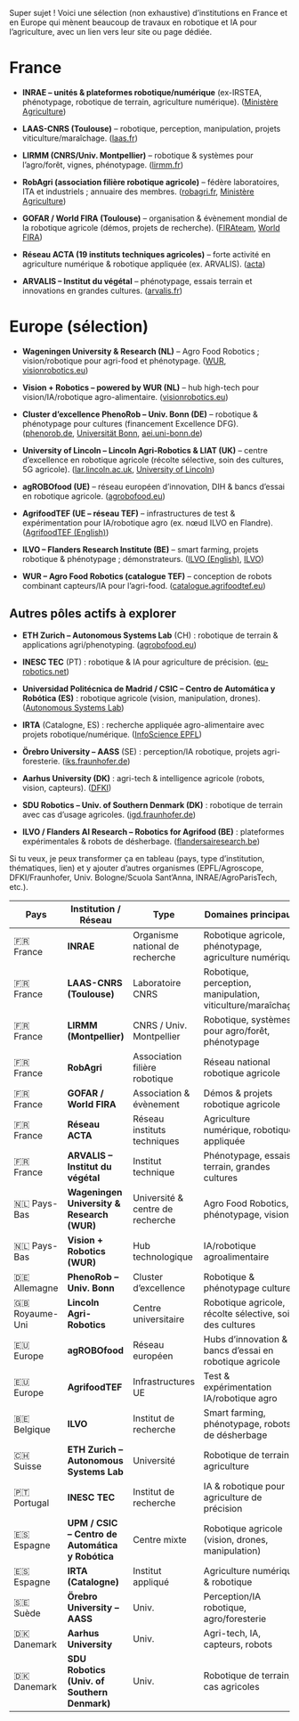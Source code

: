 Super sujet ! Voici une sélection (non exhaustive) d’institutions en France et en Europe qui mènent beaucoup de travaux en robotique et IA pour l’agriculture, avec un lien vers leur site ou page dédiée.

# France

- **INRAE – unités & plateformes robotique/numérique** (ex-IRSTEA, phénotypage, robotique de terrain, agriculture numérique). ([Ministère Agriculture](https://agriculture.gouv.fr/les-instituts-techniques-agricoles-acteurs-majeurs-de-linnovation-agricole?utm_source=chatgpt.com "Les instituts techniques agricoles, acteurs majeurs de l ..."))
    
- **LAAS-CNRS (Toulouse)** – robotique, perception, manipulation, projets viticulture/maraîchage. ([laas.fr](https://www.laas.fr/en/departments/rob/?utm_source=chatgpt.com "Robotics"))
    
- **LIRMM (CNRS/Univ. Montpellier)** – robotique & systèmes pour l’agro/forêt, vignes, phénotypage. ([lirmm.fr](https://www.lirmm.fr/presentation/?utm_source=chatgpt.com "Présentation – LIRMM"))
    
- **RobAgri (association filière robotique agricole)** – fédère laboratoires, ITA et industriels ; annuaire des membres. ([robagri.fr](https://www.robagri.fr/?utm_source=chatgpt.com "RobAgri - Servir la filière robotique agricole"), [Ministère Agriculture](https://agriculture.gouv.fr/robagri-lassociation-qui-regroupe-les-acteurs-de-la-robotique-agricole-en-france?utm_source=chatgpt.com "l'association qui regroupe les acteurs de la robotique agricole ..."))
    
- **GOFAR / World FIRA (Toulouse)** – organisation & évènement mondial de la robotique agricole (démos, projets de recherche). ([FIRAteam](https://www.agricultural-robotics.com/?utm_source=chatgpt.com "Agricultural Robotics"), [World FIRA](https://world-fira.com/agenda/?utm_source=chatgpt.com "Agenda 2025"))
    
- **Réseau ACTA (19 instituts techniques agricoles)** – forte activité en agriculture numérique & robotique appliquée (ex. ARVALIS). ([acta](https://www.acta.asso.fr/?utm_source=chatgpt.com "Acta les instituts techniques agricoles"))
    
- **ARVALIS – Institut du végétal** – phénotypage, essais terrain et innovations en grandes cultures. ([arvalis.fr](https://www.arvalis.fr/technical-institute?utm_source=chatgpt.com "ARVALIS, Technical institute"))
    

# Europe (sélection)

- **Wageningen University & Research (NL)** – Agro Food Robotics ; vision/robotique pour agri-food et phénotypage. ([WUR](https://www.wur.nl/en/research-results/research-institutes/food-biobased-research/expertises/computer-vision-and-robotics-for-the-agri-food-industry.htm?utm_source=chatgpt.com "Computer Vision and Robotics for the agri-food industry"), [visionrobotics.eu](https://visionrobotics.eu/?utm_source=chatgpt.com "High-tech for Agrifood - Vision + Robotics – powered by WUR"))
    
- **Vision + Robotics – powered by WUR (NL)** – hub high-tech pour vision/IA/robotique agro-alimentaire. ([visionrobotics.eu](https://visionrobotics.eu/?utm_source=chatgpt.com "High-tech for Agrifood - Vision + Robotics – powered by WUR"))
    
- **Cluster d’excellence PhenoRob – Univ. Bonn (DE)** – robotique & phénotypage pour cultures (financement Excellence DFG). ([phenorob.de](https://www.phenorob.de/index.html?utm_source=chatgpt.com "PhenoRob - Robotics and Phenotyping for Sustainable Crop ..."), [Universität Bonn](https://www.uni-bonn.de/en/research-and-teaching/research-profile/excellence-strategy/clusters-of-excellence?utm_source=chatgpt.com "Clusters of Excellence — University of Bonn"), [aei.uni-bonn.de](https://www.aei.uni-bonn.de/en/faculty/news/press-archive/2025/cluster-of-excellence-phenorob-receives-further-funding?utm_source=chatgpt.com "Cluster of excellence \"PhenoRob\" receives further funding"))
    
- **University of Lincoln – Lincoln Agri-Robotics & LIAT (UK)** – centre d’excellence en robotique agricole (récolte sélective, soin des cultures, 5G agricole). ([lar.lincoln.ac.uk](https://lar.lincoln.ac.uk/?utm_source=chatgpt.com "Lincoln Agri Robotics - University of Lincoln"), [University of Lincoln](https://www.lincoln.ac.uk/liat/?utm_source=chatgpt.com "Lincoln Institute for Agri-Food Technology"))
    
- **agROBOfood (UE)** – réseau européen d’innovation, DIH & bancs d’essai en robotique agricole. ([agrobofood.eu](https://agrobofood.eu/?utm_source=chatgpt.com "AgROBOfood: Home"))
    
- **AgrifoodTEF (UE – réseau TEF)** – infrastructures de test & expérimentation pour IA/robotique agro (ex. nœud ILVO en Flandre). ([AgrifoodTEF (English)](https://www.agrifoodtefvlaanderen.be/en/over-ons?utm_source=chatgpt.com "About us - AfgrifoodTEF - AgrifoodTEF"))
    
- **ILVO – Flanders Research Institute (BE)** – smart farming, projets robotique & phénotypage ; démonstrateurs. ([ILVO (English)](https://ilvo.vlaanderen.be/en/?utm_source=chatgpt.com "Flanders Research Institute for Agriculture, Fisheries and ..."), [ILVO](https://pureportal.ilvo.be/en/projects/smart-farming-food-processing?utm_source=chatgpt.com "Smart Farming & Food Processing"))
    
- **WUR – Agro Food Robotics (catalogue TEF)** – conception de robots combinant capteurs/IA pour l’agri-food. ([catalogue.agrifoodtef.eu](https://catalogue.agrifoodtef.eu/NL/infrastructure/AgroFoodRobotics/?utm_source=chatgpt.com "Agro Food Robotics - AgrifoodTEF Service Cataloque"))
    

## Autres pôles actifs à explorer

- **ETH Zurich – Autonomous Systems Lab** (CH) : robotique de terrain & applications agri/phenotyping. ([agrobofood.eu](https://agrobofood.eu/?utm_source=chatgpt.com "AgROBOfood: Home"))
    
- **INESC TEC** (PT) : robotique & IA pour agriculture de précision. ([eu-robotics.net](https://eu-robotics.net/agriculture-topic-group/?utm_source=chatgpt.com "Agriculture Topic Group"))
    
- **Universidad Politécnica de Madrid / CSIC – Centro de Automática y Robótica (ES)** : robotique agricole (vision, manipulation, drones). ([Autonomous Systems Lab](https://asl.ethz.ch/?utm_source=chatgpt.com "Homepage – Autonomous Systems Lab | ETH Zurich"))
    
- **IRTA** (Catalogne, ES) : recherche appliquée agro-alimentaire avec projets robotique/numérique. ([InfoScience EPFL](https://infoscience.epfl.ch/server/api/core/bitstreams/8103fb08-1f66-493c-bac9-6d40fa55f9f7/content?utm_source=chatgpt.com "Soft robotics for farm to fork: applications in agriculture & farming"))
    
- **Örebro University – AASS** (SE) : perception/IA robotique, projets agri-foresterie. ([iks.fraunhofer.de](https://www.iks.fraunhofer.de/en/topics/smart-farming.html?utm_source=chatgpt.com "Smart Farming & Offroad - Fraunhofer IKS"))
    
- **Aarhus University (DK)** : agri-tech & intelligence agricole (robots, vision, capteurs). ([DFKI](https://www.dfki.de/en/web/research/research-departments/robotics-innovation-center?utm_source=chatgpt.com "Robotics Innovation Center"))
    
- **SDU Robotics – Univ. of Southern Denmark (DK)** : robotique de terrain avec cas d’usage agricoles. ([igd.fraunhofer.de](https://www.igd.fraunhofer.de/en/industries/bioeconomy/smart-farming.html?utm_source=chatgpt.com "Smart Farming - Fraunhofer IGD"))
    
- **ILVO / Flanders AI Research – Robotics for Agrifood (BE)** : plateformes expérimentales & robots de désherbage. ([flandersairesearch.be](https://www.flandersairesearch.be/en/research/use-cases/robotics-for-agrifood?utm_source=chatgpt.com "Robotics for Agrifood"))
    

Si tu veux, je peux transformer ça en tableau (pays, type d’institution, thématiques, lien) et y ajouter d’autres organismes (EPFL/Agroscope, DFKI/Fraunhofer, Univ. Bologne/Scuola Sant’Anna, INRAE/AgroParisTech, etc.).

|Pays|Institution / Réseau|Type|Domaines principaux|Lien|
|---|---|---|---|---|
|🇫🇷 France|**INRAE**|Organisme national de recherche|Robotique agricole, phénotypage, agriculture numérique|[inrae.fr](https://www.inrae.fr)|
|🇫🇷 France|**LAAS-CNRS (Toulouse)**|Laboratoire CNRS|Robotique, perception, manipulation, viticulture/maraîchage|[laas.fr](https://www.laas.fr)|
|🇫🇷 France|**LIRMM (Montpellier)**|CNRS / Univ. Montpellier|Robotique, systèmes pour agro/forêt, phénotypage|[lirmm.fr](https://www.lirmm.fr)|
|🇫🇷 France|**RobAgri**|Association filière robotique|Réseau national robotique agricole|[robagri.fr](https://robagri.fr)|
|🇫🇷 France|**GOFAR / World FIRA**|Association & évènement|Démos & projets robotique agricole|[fira-agtech.com](https://fira-agtech.com)|
|🇫🇷 France|**Réseau ACTA**|Réseau instituts techniques|Agriculture numérique, robotique appliquée|[acta.asso.fr](https://www.acta.asso.fr)|
|🇫🇷 France|**ARVALIS – Institut du végétal**|Institut technique|Phénotypage, essais terrain, grandes cultures|[arvalis.fr](https://www.arvalis.fr)|
|🇳🇱 Pays-Bas|**Wageningen University & Research (WUR)**|Université & centre de recherche|Agro Food Robotics, phénotypage, vision|[wur.nl](https://www.wur.nl/en)|
|🇳🇱 Pays-Bas|**Vision + Robotics (WUR)**|Hub technologique|IA/robotique agroalimentaire|[visionrobotics.eu](https://visionrobotics.eu)|
|🇩🇪 Allemagne|**PhenoRob – Univ. Bonn**|Cluster d’excellence|Robotique & phénotypage cultures|[phenorob.de](https://www.phenorob.de)|
|🇬🇧 Royaume-Uni|**Lincoln Agri-Robotics**|Centre universitaire|Robotique agricole, récolte sélective, soin des cultures|[lincoln.ac.uk](https://www.lincoln.ac.uk)|
|🇪🇺 Europe|**agROBOfood**|Réseau européen|Hubs d’innovation & bancs d’essai en robotique agricole|[agrobofood.eu](https://agrobofood.eu)|
|🇪🇺 Europe|**AgrifoodTEF**|Infrastructures UE|Test & expérimentation IA/robotique agro|[agrifoodtef.eu](https://agrifoodtef.eu)|
|🇧🇪 Belgique|**ILVO**|Institut de recherche|Smart farming, phénotypage, robots de désherbage|[ilvo.vlaanderen.be](https://ilvo.vlaanderen.be)|
|🇨🇭 Suisse|**ETH Zurich – Autonomous Systems Lab**|Université|Robotique de terrain & agriculture|[asl.ethz.ch](https://asl.ethz.ch)|
|🇵🇹 Portugal|**INESC TEC**|Institut de recherche|IA & robotique pour agriculture de précision|[inesctec.pt](https://www.inesctec.pt)|
|🇪🇸 Espagne|**UPM / CSIC – Centro de Automática y Robótica**|Centre mixte|Robotique agricole (vision, drones, manipulation)|[car.upm-csic.es](http://www.car.upm-csic.es)|
|🇪🇸 Espagne|**IRTA (Catalogne)**|Institut appliqué|Agriculture numérique & robotique|[irta.cat](https://www.irta.cat)|
|🇸🇪 Suède|**Örebro University – AASS**|Univ.|Perception/IA robotique, agro/foresterie|[oru.se](https://www.oru.se/english)|
|🇩🇰 Danemark|**Aarhus University**|Univ.|Agri-tech, IA, capteurs, robots|[au.dk](https://international.au.dk)|
|🇩🇰 Danemark|**SDU Robotics (Univ. of Southern Denmark)**|Univ.|Robotique de terrain, cas agricoles|[sdu.dk](https://www.sdu.dk)|